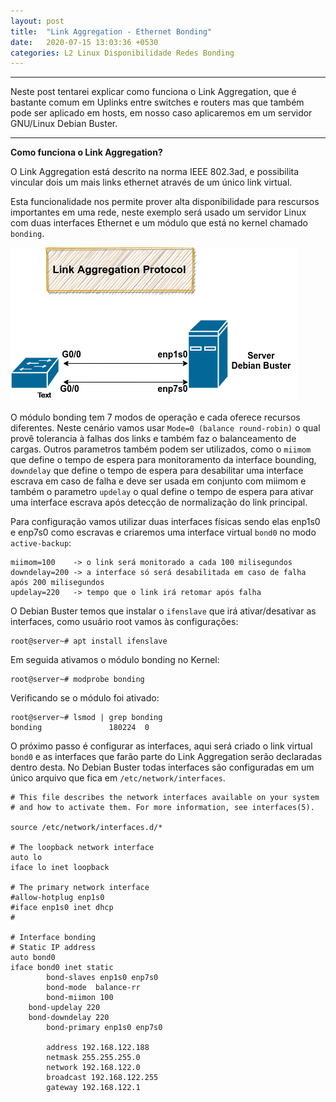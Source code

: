 ```yaml
---
layout: post
title:  "Link Aggregation - Ethernet Bonding"
date:   2020-07-15 13:03:36 +0530
categories: L2 Linux Disponibilidade Redes Bonding
---
```


---
 Neste post tentarei explicar como funciona o Link Aggregation, que é bastante comum em Uplinks entre switches e routers mas que também pode ser aplicado em hosts, em nosso caso aplicaremos em um servidor GNU/Linux Debian Buster. 

---


**Como funciona o Link Aggregation?**

O Link Aggregation está descrito na norma IEEE 802.3ad, e possibilita vincular dois um mais links ethernet através de um único link virtual. 

Esta funcionalidade nos permite prover alta disponibilidade para rescursos importantes em uma rede, neste exemplo será usado um servidor Linux com duas interfaces Ethernet e um módulo que está no kernel chamado `bonding`. 

![lag](https://raw.githubusercontent.com/keilon-araujo/teste/master/lag.png)

O módulo bonding tem 7 modos de operação e cada oferece recursos diferentes. Neste cenário vamos usar `Mode=0 (balance round-robin)` o qual provê tolerancia à falhas dos links e também faz o balanceamento de cargas. Outros parametros também podem ser utilizados, como o `miimom` que define o tempo de espera para monitoramento da interface bounding, `downdelay` que define o tempo de espera para desabilitar uma interface escrava em caso de falha e deve ser usada em conjunto com miimom e também o parametro `updelay` o qual define o tempo de espera para ativar uma interface escrava após detecção de normalização do link principal.


Para configuração vamos utilizar duas interfaces físicas sendo elas enp1s0 e enp7s0 como escravas e criaremos uma interface virtual `bond0` no modo `active-backup`:
~~~
miimom=100    -> o link será monitorado a cada 100 milisegundos
downdelay=200 -> a interface só será desabilitada em caso de falha após 200 milisegundos
updelay=220   -> tempo que o link irá retomar após falha
~~~

O Debian Buster temos que instalar o `ifenslave` que irá ativar/desativar as interfaces, como usuário root vamos às configurações:

~~~
root@server~# apt install ifenslave
~~~

Em seguida ativamos o módulo bonding no Kernel:

~~~
root@server~# modprobe bonding
~~~

Verificando se o módulo foi ativado:

~~~
root@server~# lsmod | grep bonding
bonding               180224  0
~~~

O próximo passo é configurar as interfaces, aqui será criado o link virtual `bond0` e as interfaces que farão parte do Link Aggregation serão declaradas dentro desta. No Debian Buster todas interfaces são configuradas em um único arquivo que fica em `/etc/network/interfaces`.

~~~
# This file describes the network interfaces available on your system
# and how to activate them. For more information, see interfaces(5).

source /etc/network/interfaces.d/*

# The loopback network interface
auto lo
iface lo inet loopback

# The primary network interface
#allow-hotplug enp1s0
#iface enp1s0 inet dhcp
#

# Interface bonding
# Static IP address
auto bond0
iface bond0 inet static
        bond-slaves enp1s0 enp7s0
        bond-mode  balance-rr
        bond-miimon 100
	bond-updelay 220
	bond-downdelay 220
        bond-primary enp1s0 enp7s0

        address 192.168.122.188
        netmask 255.255.255.0
        network 192.168.122.0
        broadcast 192.168.122.255
        gateway 192.168.122.1

~~~
